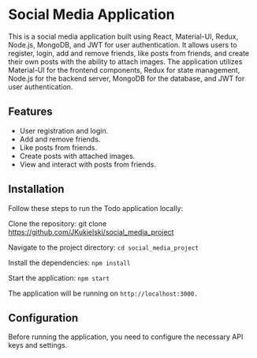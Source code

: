 
# Social Media Application

This is a social media application built using React, Material-UI, Redux, Node.js, MongoDB, and JWT for user authentication. It allows users to register, login, add and remove friends, like posts from friends, and create their own posts with the ability to attach images. The application utilizes Material-UI for the frontend components, Redux for state management, Node.js for the backend server, MongoDB for the database, and JWT for user authentication.




## Features

- User registration and login.
- Add and remove friends.
- Like posts from friends.
- Create posts with attached images.
- View and interact with posts from friends.



## Installation

Follow these steps to run the Todo application locally:

Clone the repository: git clone https://github.com/JKukielski/social_media_project

Navigate to the project directory: ```cd social_media_project```

Install the dependencies: ```npm install```

Start the application: ```npm start```

The application will be running on ```http://localhost:3000.```


## Configuration

Before running the application, you need to configure the necessary API keys and settings.
